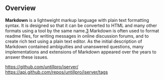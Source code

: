 ## Overview

**Markdown** is a lightweight markup language with plain text formatting syntax. It is designed so that it can be converted to HTML and many other formats using a tool by the same name.[3](doc2.md) Markdown is often used to format readme files, for writing messages in online discussion forums, and to create rich text using a plain text editor. As the initial description of Markdown contained ambiguities and unanswered questions, many implementations and extensions of Markdown appeared over the years to answer these issues. 


https://github.com/untillpro/iserver/
https://api.github.com/repos/untillpro/iserver/tags